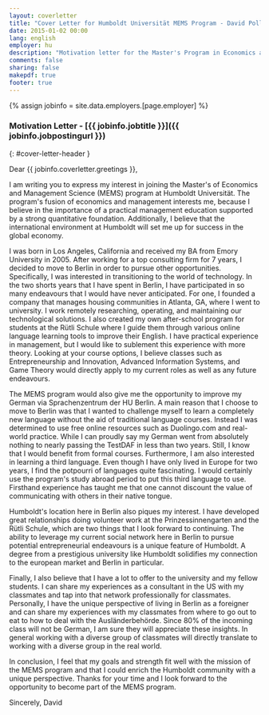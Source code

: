 ```yaml
---
layout: coverletter
title: "Cover Letter for Humboldt Universität MEMS Program - David Pollack"
date: 2015-01-02 00:00
lang: english
employer: hu
description: "Motivation letter for the Master's Program in Economics and Management Science at Humbodt Universität (MEMS) - David Pollack"
comments: false
sharing: false
makepdf: true
footer: true
---
```

{% assign jobinfo = site.data.employers.[page.employer] %}
### Motivation Letter - [{{ jobinfo.jobtitle }}]({{ jobinfo.jobpostingurl }})
{: #cover-letter-header }

Dear {{ jobinfo.coverletter.greetings }},

I am writing you to express my interest in joining the Master's of Economics and Management Science (MEMS) program at Humboldt Universität.  The program's fusion of economics and management interests me, because I believe in the importance of a practical management education supported by a strong quantitative foundation.  Additionally, I believe that the international environment at Humboldt will set me up for success in the global economy.

I was born in Los Angeles, California and received my BA from Emory University in 2005.  After working for a top consulting firm for 7 years, I decided to move to Berlin in order to pursue other opportunities.  Specifically, I was interested in transitioning to the world of technology.  In the two shorts years that I have spent in Berlin, I have participated in so many endeavours that I would have never anticipated.  For one, I founded a company that manages housing communities in Atlanta, GA, where I went to university.  I work remotely researching, operating, and maintaining our technological solutions.  I also created my own after-school program for students at the Rütli Schule where I guide them through various online language learning tools to improve their English.  I have practical experience in management, but I would like to sublement this experience with more theory.  Looking at your course options, I believe classes such as Entrepreneurship and Innovation, Advanced Information Systems, and Game Theory would directly apply to my current roles as well as any future endeavours.  

The MEMS program would also give me the opportunity to improve my German via Sprachenzentrum der HU Berlin.  A main reason that I choose to move to Berlin was that I wanted to challenge myself to learn a completely new language without the aid of traditional language courses.  Instead I was determined to use free online resources such as Duolingo.com and real-world practice.  While I can proudly say my German went from absolutely nothing to nearly passing the TestDAF in less than two years.  Still, I know that I would benefit from formal courses.  Furthermore, I am also interested in learning a third language.  Even though I have only lived in Europe for two years, I find the potpourri of languages quite fascinating.  I would certainly use the program's study abroad period to put this third language to use.  Firsthand experience has taught me that one cannot discount the value of communicating with others in their native tongue.  

Humboldt's location here in Berlin also piques my interest.  I have developed great relationships doing volunteer work at the Prinzessinnengarten and the Rütli Schule, which are two things that I look forward to continuing.  The ability to leverage my current social network here in Berlin to pursue potential entrepreneurial endeavours is a unique feature of Humboldt.  A degree from a prestigious university like Humboldt solidifies my connection to the european market and Berlin in particular.  

Finally, I also believe that I have a lot to offer to the university and my fellow students.  I can share my experiences as a consultant in the US with my classmates and tap into that network professionally for classmates.  Personally, I have the unique perspective of living in Berlin as a foreigner and can share my experiences with my classmates from where to go out to eat to how to deal with the Ausländerbehörde.  Since 80% of the incoming class will not be German, I am sure they will appreciate these insights.  In general working with a diverse group of classmates will directly translate to working with a diverse group in the real world. 

In conclusion, I feel that my goals and strength fit well with the mission of the MEMS program and that I could enrich the Humboldt community with a unique perspective.  Thanks for your time and I look forward to the opportunity to become part of the MEMS program.

Sincerely,
David
